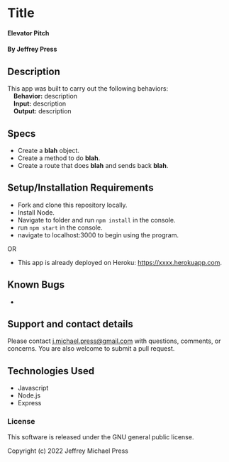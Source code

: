 # Title
#### Elevator Pitch
#### By Jeffrey Press

## Description
This app was built to carry out the following behaviors:<br>
&emsp;**Behavior:** description<br>
&emsp;**Input:** description<br>
&emsp;**Output:** description<br>

## Specs
+ Create a __blah__ object.
+ Create a method to do __blah__.
+ Create a route that does __blah__ and sends back __blah__.

## Setup/Installation Requirements
+ Fork and clone this repository locally.
+ Install Node.
+ Navigate to folder and run `npm install` in the console.
+ run `npm start` in the console.
+ navigate to localhost:3000 to begin using the program.

OR

+ This app is already deployed on Heroku: <https://xxxx.herokuapp.com>.

## Known Bugs
+ 

## Support and contact details
Please contact j.michael.press@gmail.com with questions, comments, or concerns. You are also welcome to submit a pull request.

## Technologies Used
   + Javascript
   + Node.js
   + Express

### License
This software is released under the GNU general public license.

Copyright (c) 2022 Jeffrey Michael Press